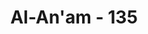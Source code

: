 ---
title: "Al-An'am - 135"
no: 135
arabic_no: ١٣٥
ayah: قُلْ يٰقَوْمِ اعْمَلُوْا عَلٰى مَكَانَتِكُمْ اِنِّيْ عَامِلٌۚ فَسَوْفَ تَعْلَمُوْنَۙ مَنْ تَكُوْنُ لَهٗ عَاقِبَةُ الدَّارِۗ اِنَّهٗ لَا يُفْلِحُ الظّٰلِمُوْنَ 
translation: "Katakanlah (Muhammad), “Wahai kaumku! Berbuatlah menurut kedudukanmu, aku pun berbuat (demikian). Kelak kamu akan mengetahui, siapa yang akan memperoleh tempat (terbaik) di akhirat (nanti). Sesungguhnya orang-orang yang zalim itu tidak akan beruntung."
tafsir: "Ancaman Allah terhadap kaum musyrikin yang memusuhi Nabi Muhammad yang terdapat pada ayat 133 dan 134 yang lalu, diiringi dengan tantangan terhadap mereka dengan menyuruh Nabi Muhammad mengatakan kepada mereka, \"Berbuatlah apa yang hendak kamu lakukan sesuai dengan kesanggupan kamu. Akupun akan berbuat demikian pula; nanti kamu akan mengetahui siapa di antara kita yang akan mendapat kejayaan dan kemenangan. Ketahuilah bahwa orang-orang zalim tidak akan mendapat kemenangan.\" Tantangan itu walaupun mengandung pengertian yang agak keras, namun bahasanya tetap halus, karena Nabi Muhammad masih menyebut musuh-musuh Islam itu dengan kata \"kaumku\".\n\nPengertian \"kaum\" dalam kalangan orang-orang Arab adalah sangat dalam hampir sama dengan pengertian \"bangsa\" di zaman sekarang. Orang yang cinta kepada bangsanya akan merasa berkewajiban untuk membelanya, bila mereka tergelincir dari rel kebenaran. Dalam ucapan ini terbayang bahwa Nabi Muhammad sangat mengharapkan kesadaran mereka dan agar mereka kembali ke jalan yang benar. Dalam tantangan ini terdapat pula janji Allah kepada kaum muslimin, bahwa mereka akan mendapat kemenangan besar terhadap kaum musyrikin yang sesat dan yang zalim itu.\n\nApa yang terjadi kemudian sesuai dengan janji Allah, kaum musyrikin terus-menerus ditimpa kekalahan sehingga tegaklah kalimat Allah dengan kokohnya dan hancurnya kemusyrikan. Ini adalah bukti bahwa janji Allah di akhirat nanti pasti akan terlaksana pula, karena janji di dunia itu juga diucapkan sebelum peristiwa itu terjadi, keduanya terkait dengan peristiwa yang akan datang. Janji Allah bahwa Dia akan menolong kaum mukmin sepanjang masa, sampai akhir zaman, selama mereka benar-benar beriman dan bertakwa, benar-benar menjalankan ajaran-ajaran agama-Nya secara keseluruhan dan benar-benar berjuang dengan ikhlas untuk menegakkan kalimat Allah. Disebutkan dalam firman-Nya: \n\nWahai orang-orang yang beriman! Jika kamu menolong (agama) Allah, niscaya Dia akan menolongmu dan meneguhkan kedudukanmu. (Muhammad/47: 7)"
---